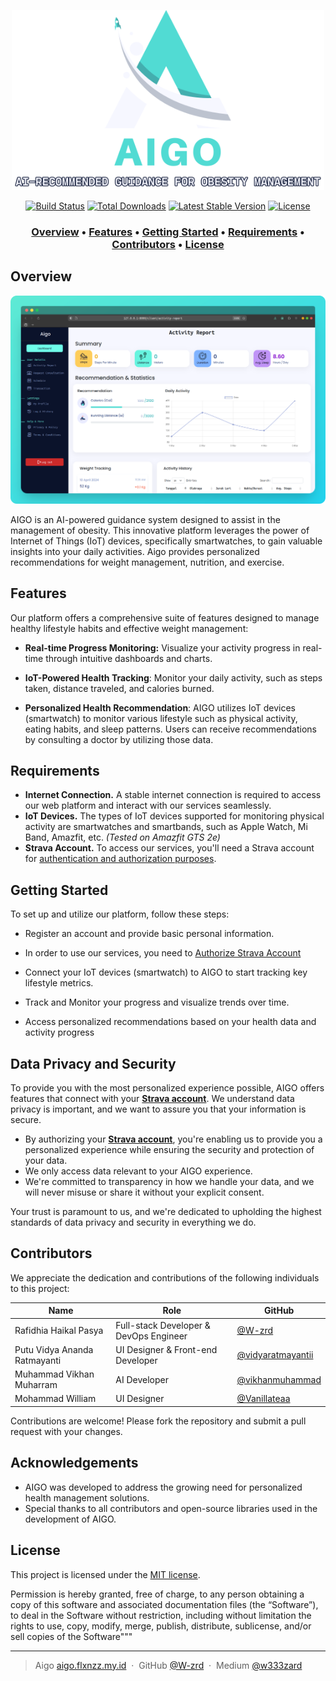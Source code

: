 <p align="center"><a href="https://aigo.flxnzz.my.id" target="_blank"><img src="logo.svg" width=500 alt="AIGO Logo"></a></p>

<p align="center">
<a href="https://github.com/laravel/framework/actions"><img src="https://github.com/laravel/framework/workflows/tests/badge.svg" alt="Build Status"></a>
<a href="https://packagist.org/packages/laravel/framework"><img src="https://img.shields.io/packagist/dt/laravel/framework" alt="Total Downloads"></a>
<a href="https://packagist.org/packages/laravel/framework"><img src="https://img.shields.io/packagist/v/laravel/framework" alt="Latest Stable Version"></a>
<a href="https://packagist.org/packages/laravel/framework"><img src="https://img.shields.io/packagist/l/laravel/framework" alt="License"></a>
</p>

<h3 align="center">
  <a href="#overview">Overview</a> •
  <a href="#features">Features</a> •
  <a href="#getting-started">Getting Started</a> •
  <a href="#requirements">Requirements</a> •
  <a href="#contributors">Contributors</a> •
  <a href="#license">License</a>
</h3>

## Overview

<p align="center"><a href="https://aigo.flxnzz.my.id" target="_blank"><img src="web.png" width=800 alt="AIGO Logo"></a></p>

AIGO is an AI-powered guidance system designed to assist in the management of obesity. This innovative platform leverages the power of Internet of Things (IoT) devices, specifically smartwatches, to gain valuable insights into your daily activities. Aigo provides personalized recommendations for weight management, nutrition, and exercise.

## Features

Our platform offers a comprehensive suite of features designed to manage healthy lifestyle habits and effective weight management:

-   **Real-time Progress Monitoring:** Visualize your activity progress in real-time through intuitive dashboards and charts.

-   **IoT-Powered Health Tracking**: Monitor your daily activity, such as steps taken, distance traveled, and calories burned.

-   **Personalized Health Recommendation**: AIGO utilizes IoT devices (smartwatch) to monitor various lifestyle such as physical activity, eating habits, and sleep patterns. Users can receive recommendations by consulting a doctor by utilizing those data.

## Requirements

-   **Internet Connection.** A stable internet connection is required to access our web platform and interact with our services seamlessly.
-   **IoT Devices.** The types of IoT devices supported for monitoring physical activity are smartwatches and smartbands, such as Apple Watch, Mi Band, Amazfit, etc. _(Tested on Amazfit GTS 2e)_
-   **Strava Account.** To access our services, you'll need a Strava account for [authentication and authorization purposes](#data-privacy-and-security).

## Getting Started

To set up and utilize our platform, follow these steps:

-   Register an account and provide basic personal information.
-   In order to use our services, you need to [Authorize Strava Account](https://support.strava.com/hc/en-us/articles/360018969732-App-Authorization-Settings)

-   Connect your IoT devices (smartwatch) to AIGO to start tracking key lifestyle metrics.

-   Track and Monitor your progress and visualize trends over time.

-   Access personalized recommendations based on your health data and activity progress

## Data Privacy and Security

To provide you with the most personalized experience possible, AIGO offers features that connect with your [**Strava account**](https://support.strava.com/hc/en-us/articles/360018969732-App-Authorization-Settings). We understand data privacy is important, and we want to assure you that your information is secure.

-   By authorizing your [**Strava account**](https://support.strava.com/hc/en-us/articles/360018969732-App-Authorization-Settings), you're enabling us to provide you a personalized experience while ensuring the security and protection of your data.
-   We only access data relevant to your AIGO experience.
-   We're committed to transparency in how we handle your data, and we will never misuse or share it without your explicit consent.

Your trust is paramount to us, and we're dedicated to upholding the highest standards of data privacy and security in everything we do.

## Contributors

We appreciate the dedication and contributions of the following individuals to this project:

| Name                         | Role                                   | GitHub                                                    |
| ---------------------------- | -------------------------------------- | --------------------------------------------------------- |
| Rafidhia Haikal Pasya        | Full-stack Developer & DevOps Engineer | [@W-zrd](https://github.com/W-zrd/)                       |
| Putu Vidya Ananda Ratmayanti | UI Designer & Front-end Developer      | [@vidyaratmayantii](https://github.com/vidyaratmayantii/) |
| Muhammad Vikhan Muharram     | AI Developer                           | [@vikhanmuhammad](https://github.com/vikhanmuhammad/)     |
| Mohammad William             | UI Designer                            | [@Vanillateaa](https://github.com/Vanillateaa/)           |

Contributions are welcome! Please fork the repository and submit a pull request with your changes.

## Acknowledgements

-   AIGO was developed to address the growing need for personalized health management solutions.
-   Special thanks to all contributors and open-source libraries used in the development of AIGO.

## License

This project is licensed under the [MIT license](https://opensource.org/licenses/MIT).

Permission is hereby granted, free of charge, to any person obtaining a copy of this software and associated documentation files (the “Software”), to deal in the Software without restriction, including without limitation the rights to use, copy, modify, merge, publish, distribute, sublicense, and/or sell copies of the Software"""

---

> Aigo [aigo.flxnzz.my.id](http://aigo.flxnzz.my.id/) &nbsp;&middot;&nbsp;
> GitHub [@W-zrd](https://github.com/W-zrd) &nbsp;&middot;&nbsp;
> Medium [@w333zard](https://medium.com/@flxnzz_47)
